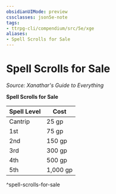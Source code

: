 ```yaml
---
obsidianUIMode: preview
cssclasses: json5e-note
tags:
- ttrpg-cli/compendium/src/5e/xge
aliases:
- Spell Scrolls for Sale
---
```

# Spell Scrolls for Sale
*Source: Xanathar's Guide to Everything* 

**Spell Scrolls for Sale**

| Spell Level | Cost |
|-------------|------|
| Cantrip | 25 gp |
| 1st | 75 gp |
| 2nd | 150 gp |
| 3rd | 300 gp |
| 4th | 500 gp |
| 5th | 1,000 gp |
^spell-scrolls-for-sale